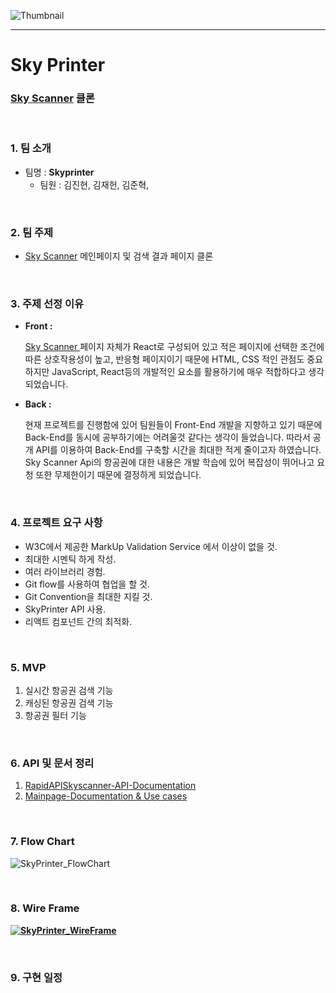 ![Thumbnail](https://user-images.githubusercontent.com/31315644/74083056-1f17ce80-4aa3-11ea-950a-371118f8f12a.png)

---

# Sky Printer

### **[Sky Scanner](https://www.skyscanner.co.kr/) 클론**

<br/>

### 1. 팀 소개

- 팀명 : **Skyprinter**
  - 팀원 : 김진현, 김재헌, 김준혁,

<br/>

### 2. 팀 주제

- [Sky Scanner](https://www.skyscanner.co.kr/) 메인페이지 및 검색 결과 페이지 클론

<br/>

### 3. 주제 선정 이유

- **Front :**

  [Sky Scanner ](https://www.skyscanner.com/)페이지 자체가 React로 구성되어 있고 적은 페이지에 선택한 조건에 따른 상호작용성이 높고, 반응형 페이지이기 때문에 HTML, CSS 적인 관점도 중요하지만 JavaScript, React등의 개발적인 요소를 활용하기에 매우 적합하다고 생각되었습니다.

- **Back :**

  현재 프로젝트를 진행함에 있어 팀원들이 Front-End 개발을 지향하고 있기 때문에 Back-End를 동시에 공부하기에는 어려울것 같다는 생각이 들었습니다. 따라서 공개 API를 이용하여 Back-End를 구축할 시간을 최대한 적게 줄이고자 하였습니다. Sky Scanner Api의 항공권에 대한 내용은 개발 학습에 있어 복잡성이 뛰어나고 요청 또한 무제한이기 때문에 결정하게 되었습니다.

<br/>

### 4. 프로젝트 요구 사항

- W3C에서 제공한 MarkUp Validation Service 에서 이상이 없을 것.
- 최대한 시멘틱 하게 작성.
- 여러 라이브러리 경험.
- Git flow를 사용하여 협업을 할 것.
- Git Convention을 최대한 지킬 것.
- SkyPrinter API 사용.
- 리액트 컴포넌트 간의 최적화.

<br/>

### 5. MVP

1. 실시간 항공권 검색 기능
2. 캐싱된 항공권 검색 기능
3. 항공권 필터 기능

<br/>

### 6. API 및 문서 정리

1. [RapidAPISkyscanner-API-Documentation](./RapidAPISkyscanner-API-Documentation.md)
2. [Mainpage-Documentation & Use cases](./Mainpage-Use-cases-Documentation.md)

<br/>

### 7. Flow Chart

![SkyPrinter_FlowChart](https://lh6.googleusercontent.com/ipfJkBFAPz8fCGGbsg0xHKXCzrO4xEWqSZ6q6Xfv5hHVmasoDh8pdb-Av8nr323ppoZKtkmyo2W1EVXhVAesH5FUVQh_tYlqBoOHih2n0-iq9n0l0dSynmkVRzZ_b5IzhDLLJr8I)

<br/>

### 8. Wire Frame

[**![SkyPrinter_WireFrame](https://lh3.googleusercontent.com/WRH_SsstNuVq0TJl6OMe13MTXtUQOZUwFEaLLlTDv3ZJWnkuACWxSNpo9Yi1AqaOWIk47pxJ1CJzSnEaOqYHiKtTaRabIWdJpbIm6r1lyqe7QF69Rt5lg4ogBi_Offd0fDMp03BN)**](https://ovenapp.io/view/oSsbyScwAhgp8XeIrhNJRkSI91XFCe1a/)

<br/>

### 9. 구현 일정

<br/>
